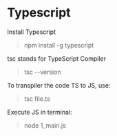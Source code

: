 # Typescript

Install Typescript

> npm install -g typescript

tsc stands for TypeScript Compiler
> tsc --version

To transpiler the code TS to JS, use:
> tsc file.ts

Execute JS in terminal:
> node 1_main.js

